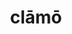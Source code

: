---
title: clāmō
meaning: to shout
ch: [three, ss, ss1]
pos: verb
inf: clamāre
secondppstem: clām
infend: āre
thirdpp: clāmāvī
fourthpp: clāmātus
conjugation: first
derivative: exclamatory
six: y
---